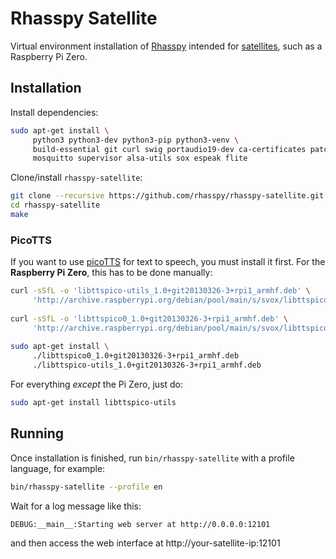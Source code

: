 # Rhasspy Satellite

Virtual environment installation of [Rhasspy](https://github.com/rhasspy/rhasspy-voltron) intended for [satellites](https://rhasspy.github.io/rhasspy-voltron/tutorials#server-with-satellites), such as a Raspberry Pi Zero.

## Installation

Install dependencies:

```bash
sudo apt-get install \
     python3 python3-dev python3-pip python3-venv \
     build-essential git curl swig portaudio19-dev ca-certificates patchelf \
     mosquitto supervisor alsa-utils sox espeak flite
```

Clone/install `rhasspy-satellite`:

```bash
git clone --recursive https://github.com/rhasspy/rhasspy-satellite.git
cd rhasspy-satellite
make
```

### PicoTTS

If you want to use [picoTTS](https://en.wikipedia.org/wiki/SVOX) for text to speech, you must install it first. For the **Raspberry Pi Zero**, this has to be done manually:

```bash
curl -sSfL -o 'libttspico-utils_1.0+git20130326-3+rpi1_armhf.deb' \
     'http://archive.raspberrypi.org/debian/pool/main/s/svox/libttspico-utils_1.0+git20130326-3+rpi1_armhf.deb'
     
curl -sSfL -o 'libttspico0_1.0+git20130326-3+rpi1_armhf.deb' \
     'http://archive.raspberrypi.org/debian/pool/main/s/svox/libttspico0_1.0+git20130326-3+rpi1_armhf.deb'
     
sudo apt-get install \
     ./libttspico0_1.0+git20130326-3+rpi1_armhf.deb 
     ./libttspico-utils_1.0+git20130326-3+rpi1_armhf.deb
```

For everything *except* the Pi Zero, just do:

```bash
sudo apt-get install libttspico-utils
```

## Running

Once installation is finished, run `bin/rhasspy-satellite` with a profile language, for example:

```bash
bin/rhasspy-satellite --profile en
```

Wait for a log message like this:

```
DEBUG:__main__:Starting web server at http://0.0.0.0:12101
```

and then access the web interface at http://your-satellite-ip:12101

